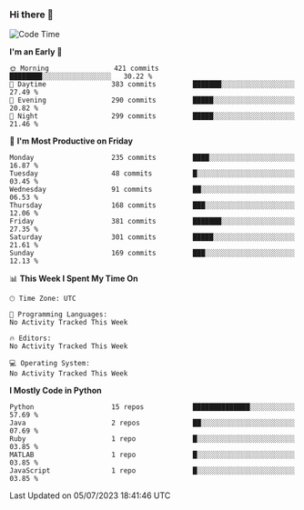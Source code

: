 ### Hi there 👋

<!--START_SECTION:waka-->
![Code Time](http://img.shields.io/badge/Code%20Time-260%20hrs%2027%20mins-blue)

**I'm an Early 🐤** 

```text
🌞 Morning                421 commits         ████████░░░░░░░░░░░░░░░░░   30.22 % 
🌆 Daytime                383 commits         ███████░░░░░░░░░░░░░░░░░░   27.49 % 
🌃 Evening                290 commits         █████░░░░░░░░░░░░░░░░░░░░   20.82 % 
🌙 Night                  299 commits         █████░░░░░░░░░░░░░░░░░░░░   21.46 % 
```
📅 **I'm Most Productive on Friday** 

```text
Monday                   235 commits         ████░░░░░░░░░░░░░░░░░░░░░   16.87 % 
Tuesday                  48 commits          █░░░░░░░░░░░░░░░░░░░░░░░░   03.45 % 
Wednesday                91 commits          ██░░░░░░░░░░░░░░░░░░░░░░░   06.53 % 
Thursday                 168 commits         ███░░░░░░░░░░░░░░░░░░░░░░   12.06 % 
Friday                   381 commits         ███████░░░░░░░░░░░░░░░░░░   27.35 % 
Saturday                 301 commits         █████░░░░░░░░░░░░░░░░░░░░   21.61 % 
Sunday                   169 commits         ███░░░░░░░░░░░░░░░░░░░░░░   12.13 % 
```


📊 **This Week I Spent My Time On** 

```text
🕑︎ Time Zone: UTC

💬 Programming Languages: 
No Activity Tracked This Week

🔥 Editors: 
No Activity Tracked This Week

💻 Operating System: 
No Activity Tracked This Week
```

**I Mostly Code in Python** 

```text
Python                   15 repos            ██████████████░░░░░░░░░░░   57.69 % 
Java                     2 repos             ██░░░░░░░░░░░░░░░░░░░░░░░   07.69 % 
Ruby                     1 repo              █░░░░░░░░░░░░░░░░░░░░░░░░   03.85 % 
MATLAB                   1 repo              █░░░░░░░░░░░░░░░░░░░░░░░░   03.85 % 
JavaScript               1 repo              █░░░░░░░░░░░░░░░░░░░░░░░░   03.85 % 
```




 Last Updated on 05/07/2023 18:41:46 UTC
<!--END_SECTION:waka-->

<!--
**e1630m/e1630m** is a ✨ _special_ ✨ repository because its `README.md` (this file) appears on your GitHub profile.

Here are some ideas to get you started:

- 🔭 I’m currently working on ...
- 🌱 I’m currently learning ...
- 👯 I’m looking to collaborate on ...
- 🤔 I’m looking for help with ...
- 💬 Ask me about ...
- 📫 How to reach me: ...
- 😄 Pronouns: ...
- ⚡ Fun fact: ...
-->
